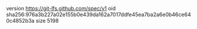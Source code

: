 version https://git-lfs.github.com/spec/v1
oid sha256:976a3b227a02e155b0e439da162a7017ddfe45ea7ba2a6e0b46ce640c4852b3a
size 5198
